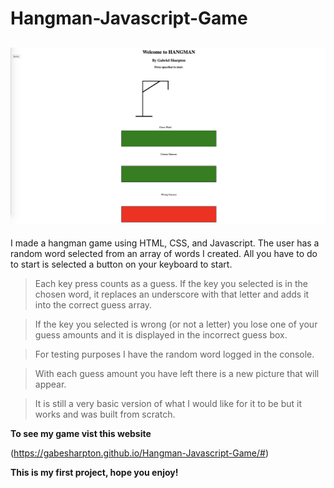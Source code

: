 # Hangman-Javascript-Game

![](screenshot.png "Picture of the game")
-------------------------
I made a hangman game using HTML, CSS, and Javascript.
The user has a random word selected from an array of words I created.
All you have to do to start is selected a button on your keyboard to start.


>Each key press counts as a guess. If the key you selected is in the chosen word, it replaces an underscore with that letter and adds it into the correct guess array.

>If the key you selected is wrong (or not a letter) you lose one of your guess amounts and it is displayed in the incorrect guess box.

>For testing purposes I have the random word logged in the console.

>With each guess amount you have left there is a new picture that will appear.

>It is still a very basic version of what I would like for it to be but it works and was built from scratch.


**To see my game vist this website**

(https://gabesharpton.github.io/Hangman-Javascript-Game/#)

**This is my first project, hope you enjoy!**
